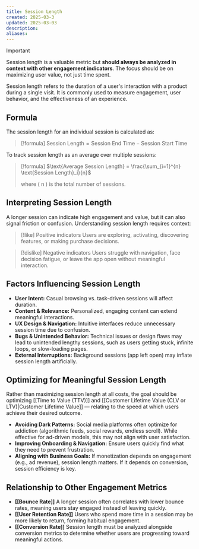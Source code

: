 ```yaml
---
title: Session Length
created: 2025-03-3
updated: 2025-03-03
description: 
aliases: 
---
```

>[!important]
> Session length is a valuable metric but **should always be analyzed in context with other engagement indicators**. The focus should be on maximizing user value, not just time spent.

Session length refers to the duration of a user's interaction with a product during a single visit. It is commonly used to measure engagement, user behavior, and the effectiveness of an experience.

## Formula
The session length for an individual session is calculated as:
> [!formula] 
> $\text{Session Length} = \text{Session End Time} - \text{Session Start Time}$

To track session length as an average over multiple sessions:
> [!formula] 
> $\text{Average Session Length} = \frac{\sum_{i=1}^{n} \text{Session Length}_i}{n}$
> 
> where \( n \) is the total number of sessions.

## Interpreting Session Length
A longer session can indicate high engagement and value, but it can also signal friction or confusion. Understanding session length requires context:
>[!like] Positive indicators
> Users are exploring, activating, discovering features, or making purchase decisions.

>[!dislike] Negative indicators
>  Users struggle with navigation, face decision fatigue, or leave the app open without meaningful interaction.

## Factors Influencing Session Length
- **User Intent:** Casual browsing vs. task-driven sessions will affect duration.
- **Content & Relevance:** Personalized, engaging content can extend meaningful interactions.
- **UX Design & Navigation:** Intuitive interfaces reduce unnecessary session time due to confusion.
- **Bugs & Unintended Behavior:** Technical issues or design flaws may lead to unintended lengthy sessions, such as users getting stuck, infinite loops, or slow-loading pages.
- **External Interruptions:** Background sessions (app left open) may inflate session length artificially.

## Optimizing for Meaningful Session Length
Rather than maximizing session length at all costs, the goal should be optimizing [[Time to Value (TTV)]] and [[Customer Lifetime Value (CLV or LTV)|Customer Lifetime Value]] — relating to the speed at which users achieve their desired outcome. 
- **Avoiding Dark Patterns:** Social media platforms often optimize for addiction (algorithmic feeds, social rewards, endless scroll). While effective for ad-driven models, this may not align with user satisfaction.
- **Improving Onboarding & Navigation:** Ensure users quickly find what they need to prevent frustration.
- **Aligning with Business Goals:** If monetization depends on engagement (e.g., ad revenue), session length matters. If it depends on conversion, session efficiency is key.

## Relationship to Other Engagement Metrics
- **[[Bounce Rate]]** A longer session often correlates with lower bounce rates, meaning users stay engaged instead of leaving quickly.
- **[[User Retention Rate]]** Users who spend more time in a session may be more likely to return, forming habitual engagement.
- **[[Conversion Rate]]** Session length must be analyzed alongside conversion metrics to determine whether users are progressing toward meaningful actions.